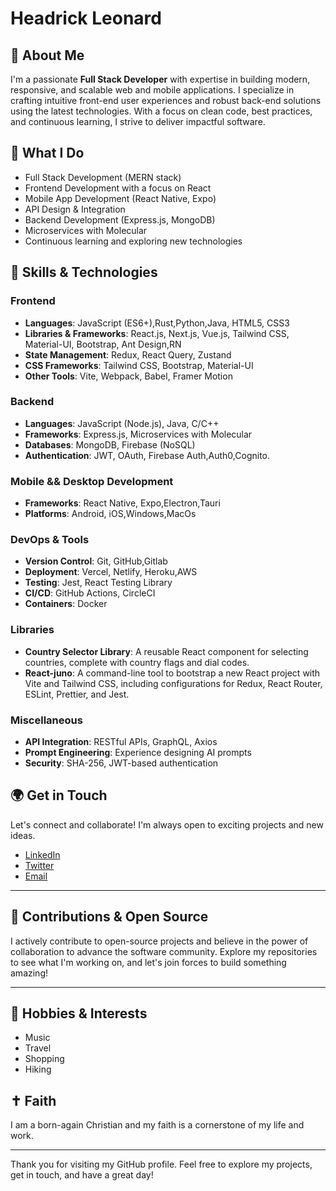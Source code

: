 # Headrick Leonard

## 👋 About Me
I'm a passionate **Full Stack Developer** with expertise in building modern, responsive, and scalable web and mobile applications. I specialize in crafting intuitive front-end user experiences and robust back-end solutions using the latest technologies. With a focus on clean code, best practices, and continuous learning, I strive to deliver impactful software.

## 💼 What I Do
- Full Stack Development (MERN stack)
- Frontend Development with a focus on React
- Mobile App Development (React Native, Expo)
- API Design & Integration
- Backend Development (Express.js, MongoDB)
- Microservices with Molecular
- Continuous learning and exploring new technologies

## 🚀 Skills & Technologies

### **Frontend**
- **Languages**: JavaScript (ES6+),Rust,Python,Java, HTML5, CSS3
- **Libraries & Frameworks**: React.js, Next.js, Vue.js, Tailwind CSS, Material-UI, Bootstrap, Ant Design,RN
- **State Management**: Redux, React Query, Zustand
- **CSS Frameworks**: Tailwind CSS, Bootstrap, Material-UI
- **Other Tools**: Vite, Webpack, Babel, Framer Motion

### **Backend**
- **Languages**: JavaScript (Node.js), Java, C/C++
- **Frameworks**: Express.js, Microservices with Molecular
- **Databases**: MongoDB, Firebase (NoSQL)
- **Authentication**: JWT, OAuth, Firebase Auth,Auth0,Cognito.

### **Mobile && Desktop Development**
- **Frameworks**: React Native, Expo,Electron,Tauri
- **Platforms**: Android, iOS,Windows,MacOs

### **DevOps & Tools**
- **Version Control**: Git, GitHub,Gitlab
- **Deployment**: Vercel, Netlify, Heroku,AWS
- **Testing**: Jest, React Testing Library
- **CI/CD**: GitHub Actions, CircleCI
- **Containers**: Docker

### **Libraries**
- **Country Selector Library**: A reusable React component for selecting countries, complete with country flags and dial codes.
- **React-juno**: A command-line tool to bootstrap a new React project with Vite and Tailwind CSS, including configurations for Redux, React Router, ESLint, Prettier, and Jest.

### **Miscellaneous**
- **API Integration**: RESTful APIs, GraphQL, Axios
- **Prompt Engineering**: Experience designing AI prompts
- **Security**: SHA-256, JWT-based authentication

## 🌍 Get in Touch
Let's connect and collaborate! I'm always open to exciting projects and new ideas.

- [LinkedIn](https://www.linkedin.com/in/headrick-leonard-a0930224a)
- [Twitter](https://twitter.com/headric_leonard?t=GTrZr_6ryyu3RbcNmBL1MQ&s=08)
- [Email](mailto:headricleonard@gmail.com)

---

## 🤝 Contributions & Open Source
I actively contribute to open-source projects and believe in the power of collaboration to advance the software community. Explore my repositories to see what I'm working on, and let's join forces to build something amazing!

---

## 🎨 Hobbies & Interests
- Music
- Travel
- Shopping
- Hiking

## ✝️ Faith
I am a born-again Christian and my faith is a cornerstone of my life and work.

---

Thank you for visiting my GitHub profile. Feel free to explore my projects, get in touch, and have a great day!
